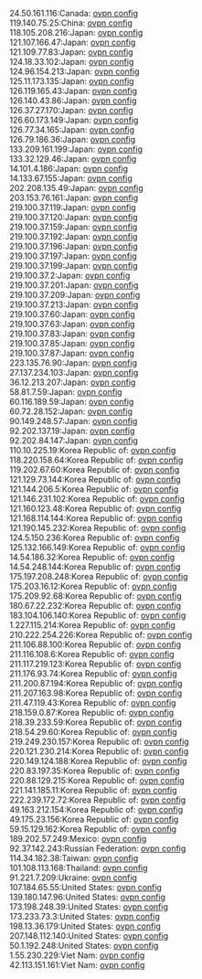 24.50.161.116:Canada: [ovpn config](vpn/24_50_161_116.ovpn)  
119.140.75.25:China: [ovpn config](vpn/119_140_75_25.ovpn)  
118.105.208.216:Japan: [ovpn config](vpn/118_105_208_216.ovpn)  
121.107.166.47:Japan: [ovpn config](vpn/121_107_166_47.ovpn)  
121.109.77.83:Japan: [ovpn config](vpn/121_109_77_83.ovpn)  
124.18.33.102:Japan: [ovpn config](vpn/124_18_33_102.ovpn)  
124.96.154.213:Japan: [ovpn config](vpn/124_96_154_213.ovpn)  
125.11.173.135:Japan: [ovpn config](vpn/125_11_173_135.ovpn)  
126.119.165.43:Japan: [ovpn config](vpn/126_119_165_43.ovpn)  
126.140.43.86:Japan: [ovpn config](vpn/126_140_43_86.ovpn)  
126.37.27.170:Japan: [ovpn config](vpn/126_37_27_170.ovpn)  
126.60.173.149:Japan: [ovpn config](vpn/126_60_173_149.ovpn)  
126.77.34.165:Japan: [ovpn config](vpn/126_77_34_165.ovpn)  
126.79.186.36:Japan: [ovpn config](vpn/126_79_186_36.ovpn)  
133.209.161.199:Japan: [ovpn config](vpn/133_209_161_199.ovpn)  
133.32.129.46:Japan: [ovpn config](vpn/133_32_129_46.ovpn)  
14.101.4.186:Japan: [ovpn config](vpn/14_101_4_186.ovpn)  
14.133.67.155:Japan: [ovpn config](vpn/14_133_67_155.ovpn)  
202.208.135.49:Japan: [ovpn config](vpn/202_208_135_49.ovpn)  
203.153.76.161:Japan: [ovpn config](vpn/203_153_76_161.ovpn)  
219.100.37.119:Japan: [ovpn config](vpn/219_100_37_119.ovpn)  
219.100.37.120:Japan: [ovpn config](vpn/219_100_37_120.ovpn)  
219.100.37.159:Japan: [ovpn config](vpn/219_100_37_159.ovpn)  
219.100.37.192:Japan: [ovpn config](vpn/219_100_37_192.ovpn)  
219.100.37.196:Japan: [ovpn config](vpn/219_100_37_196.ovpn)  
219.100.37.197:Japan: [ovpn config](vpn/219_100_37_197.ovpn)  
219.100.37.199:Japan: [ovpn config](vpn/219_100_37_199.ovpn)  
219.100.37.2:Japan: [ovpn config](vpn/219_100_37_2.ovpn)  
219.100.37.201:Japan: [ovpn config](vpn/219_100_37_201.ovpn)  
219.100.37.209:Japan: [ovpn config](vpn/219_100_37_209.ovpn)  
219.100.37.213:Japan: [ovpn config](vpn/219_100_37_213.ovpn)  
219.100.37.60:Japan: [ovpn config](vpn/219_100_37_60.ovpn)  
219.100.37.63:Japan: [ovpn config](vpn/219_100_37_63.ovpn)  
219.100.37.83:Japan: [ovpn config](vpn/219_100_37_83.ovpn)  
219.100.37.85:Japan: [ovpn config](vpn/219_100_37_85.ovpn)  
219.100.37.87:Japan: [ovpn config](vpn/219_100_37_87.ovpn)  
223.135.76.90:Japan: [ovpn config](vpn/223_135_76_90.ovpn)  
27.137.234.103:Japan: [ovpn config](vpn/27_137_234_103.ovpn)  
36.12.213.207:Japan: [ovpn config](vpn/36_12_213_207.ovpn)  
58.81.7.59:Japan: [ovpn config](vpn/58_81_7_59.ovpn)  
60.116.189.59:Japan: [ovpn config](vpn/60_116_189_59.ovpn)  
60.72.28.152:Japan: [ovpn config](vpn/60_72_28_152.ovpn)  
90.149.248.57:Japan: [ovpn config](vpn/90_149_248_57.ovpn)  
92.202.137.19:Japan: [ovpn config](vpn/92_202_137_19.ovpn)  
92.202.84.147:Japan: [ovpn config](vpn/92_202_84_147.ovpn)  
110.10.225.19:Korea Republic of: [ovpn config](vpn/110_10_225_19.ovpn)  
118.220.158.64:Korea Republic of: [ovpn config](vpn/118_220_158_64.ovpn)  
119.202.67.60:Korea Republic of: [ovpn config](vpn/119_202_67_60.ovpn)  
121.129.73.144:Korea Republic of: [ovpn config](vpn/121_129_73_144.ovpn)  
121.144.206.5:Korea Republic of: [ovpn config](vpn/121_144_206_5.ovpn)  
121.146.231.102:Korea Republic of: [ovpn config](vpn/121_146_231_102.ovpn)  
121.160.123.48:Korea Republic of: [ovpn config](vpn/121_160_123_48.ovpn)  
121.168.114.144:Korea Republic of: [ovpn config](vpn/121_168_114_144.ovpn)  
121.190.145.232:Korea Republic of: [ovpn config](vpn/121_190_145_232.ovpn)  
124.5.150.236:Korea Republic of: [ovpn config](vpn/124_5_150_236.ovpn)  
125.132.166.149:Korea Republic of: [ovpn config](vpn/125_132_166_149.ovpn)  
14.54.186.32:Korea Republic of: [ovpn config](vpn/14_54_186_32.ovpn)  
14.54.248.144:Korea Republic of: [ovpn config](vpn/14_54_248_144.ovpn)  
175.197.208.248:Korea Republic of: [ovpn config](vpn/175_197_208_248.ovpn)  
175.203.16.12:Korea Republic of: [ovpn config](vpn/175_203_16_12.ovpn)  
175.209.92.68:Korea Republic of: [ovpn config](vpn/175_209_92_68.ovpn)  
180.67.22.232:Korea Republic of: [ovpn config](vpn/180_67_22_232.ovpn)  
183.104.106.140:Korea Republic of: [ovpn config](vpn/183_104_106_140.ovpn)  
1.227.115.214:Korea Republic of: [ovpn config](vpn/1_227_115_214.ovpn)  
210.222.254.226:Korea Republic of: [ovpn config](vpn/210_222_254_226.ovpn)  
211.106.88.100:Korea Republic of: [ovpn config](vpn/211_106_88_100.ovpn)  
211.116.108.6:Korea Republic of: [ovpn config](vpn/211_116_108_6.ovpn)  
211.117.219.123:Korea Republic of: [ovpn config](vpn/211_117_219_123.ovpn)  
211.176.93.74:Korea Republic of: [ovpn config](vpn/211_176_93_74.ovpn)  
211.200.87.194:Korea Republic of: [ovpn config](vpn/211_200_87_194.ovpn)  
211.207.163.98:Korea Republic of: [ovpn config](vpn/211_207_163_98.ovpn)  
211.47.119.43:Korea Republic of: [ovpn config](vpn/211_47_119_43.ovpn)  
218.159.0.87:Korea Republic of: [ovpn config](vpn/218_159_0_87.ovpn)  
218.39.233.59:Korea Republic of: [ovpn config](vpn/218_39_233_59.ovpn)  
218.54.29.60:Korea Republic of: [ovpn config](vpn/218_54_29_60.ovpn)  
219.249.230.157:Korea Republic of: [ovpn config](vpn/219_249_230_157.ovpn)  
220.121.230.214:Korea Republic of: [ovpn config](vpn/220_121_230_214.ovpn)  
220.149.124.188:Korea Republic of: [ovpn config](vpn/220_149_124_188.ovpn)  
220.83.197.35:Korea Republic of: [ovpn config](vpn/220_83_197_35.ovpn)  
220.88.129.215:Korea Republic of: [ovpn config](vpn/220_88_129_215.ovpn)  
221.141.185.11:Korea Republic of: [ovpn config](vpn/221_141_185_11.ovpn)  
222.239.172.72:Korea Republic of: [ovpn config](vpn/222_239_172_72.ovpn)  
49.163.212.154:Korea Republic of: [ovpn config](vpn/49_163_212_154.ovpn)  
49.175.23.156:Korea Republic of: [ovpn config](vpn/49_175_23_156.ovpn)  
59.15.129.162:Korea Republic of: [ovpn config](vpn/59_15_129_162.ovpn)  
189.202.57.249:Mexico: [ovpn config](vpn/189_202_57_249.ovpn)  
92.37.142.243:Russian Federation: [ovpn config](vpn/92_37_142_243.ovpn)  
114.34.182.38:Taiwan: [ovpn config](vpn/114_34_182_38.ovpn)  
101.108.113.168:Thailand: [ovpn config](vpn/101_108_113_168.ovpn)  
91.221.7.209:Ukraine: [ovpn config](vpn/91_221_7_209.ovpn)  
107.184.65.55:United States: [ovpn config](vpn/107_184_65_55.ovpn)  
139.180.147.96:United States: [ovpn config](vpn/139_180_147_96.ovpn)  
173.198.248.39:United States: [ovpn config](vpn/173_198_248_39.ovpn)  
173.233.73.3:United States: [ovpn config](vpn/173_233_73_3.ovpn)  
198.13.36.179:United States: [ovpn config](vpn/198_13_36_179.ovpn)  
207.148.112.140:United States: [ovpn config](vpn/207_148_112_140.ovpn)  
50.1.192.248:United States: [ovpn config](vpn/50_1_192_248.ovpn)  
1.55.230.229:Viet Nam: [ovpn config](vpn/1_55_230_229.ovpn)  
42.113.151.161:Viet Nam: [ovpn config](vpn/42_113_151_161.ovpn)  
